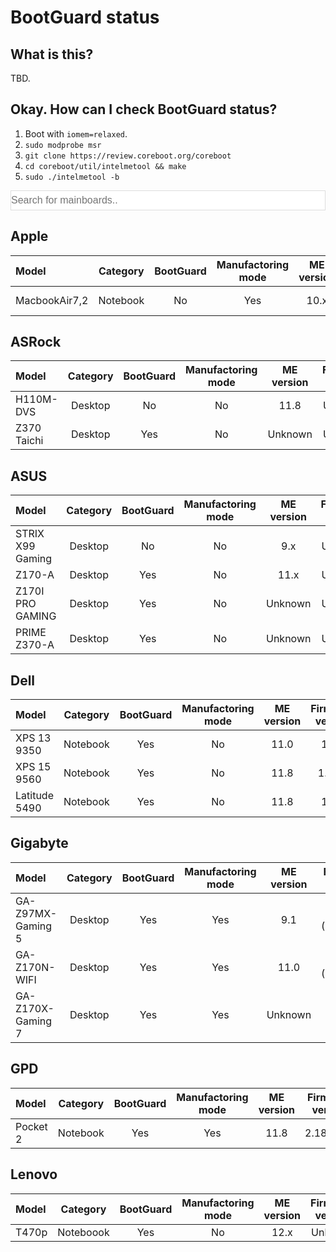 # BootGuard status
## What is this?
TBD.

## Okay. How can I check BootGuard status?
1. Boot with `iomem=relaxed`.
2. `sudo modprobe msr`
3. `git clone https://review.coreboot.org/coreboot`
4. `cd coreboot/util/intelmetool && make`
5. `sudo ./intelmetool -b`

<input type="text" id="search" onkeyup="search()" style="width: 100%; font-size: 16px; padding: 6px 0px; border: 1px solid #ddd;" placeholder="Search for mainboards..">

## Apple

| Model | Category | BootGuard | Manufactoring mode | ME version | Firmware version | coreboot support |
|:------|:--------:|:---------:|:------------------:|:----------:|:----------------:|:----------------:|
| MacbookAir7,2 | Notebook | No | Yes | 10.x | macOS 10.13.6 | No |

## ASRock

| Model | Category | BootGuard | Manufactoring mode | ME version | Firmware version | coreboot support |
|:------|:--------:|:---------:|:------------------:|:----------:|:----------------:|:----------------:|
| H110M-DVS | Desktop | No | No | 11.8 | Unknown | Yes |
| Z370 Taichi | Desktop | Yes | No | Unknown | Unknown | No |

## ASUS

| Model | Category | BootGuard | Manufactoring mode | ME version | Firmware version | coreboot support |
|:------|:--------:|:---------:|:------------------:|:----------:|:----------------:|:----------------:|
| STRIX X99 Gaming | Desktop | No | No | 9.x | Unknown | No |
| Z170-A | Desktop | Yes | No | 11.x | Unknown | No |
| Z170I PRO GAMING | Desktop | Yes | No | Unknown | Unknown | No |
| PRIME Z370-A | Desktop | Yes | No | Unknown | Unknown | No |

## Dell

| Model | Category | BootGuard | Manufactoring mode | ME version | Firmware version | coreboot support |
|:------|:--------:|:---------:|:------------------:|:----------:|:----------------:|:----------------:|
| XPS 13 9350 | Notebook | Yes | No | 11.0 | 1.2.3 | No |
| XPS 15 9560 | Notebook | Yes | No | 11.8 | 1.12.1 | No |
| Latitude 5490 | Notebook | Yes | No | 11.8 | 1.4.2 | No |

## Gigabyte

| Model | Category | BootGuard | Manufactoring mode | ME version | Firmware version | coreboot support |
|:------|:--------:|:---------:|:------------------:|:----------:|:----------------:|:----------------:|
| GA-Z97MX-Gaming 5 | Desktop | Yes | Yes | 9.1 | F4 (05/2014) | No |
| GA-Z170N-WIFI | Desktop | Yes | Yes | 11.0 | F6 (10/2015) | No |
| GA-Z170X-Gaming 7 | Desktop | Yes | Yes | Unknown | F8 | No |

## GPD

| Model | Category | BootGuard | Manufactoring mode | ME version | Firmware version | coreboot support |
|:------|:--------:|:---------:|:------------------:|:----------:|:----------------:|:----------------:|
| Pocket 2 | Notebook | Yes | Yes | 11.8 | 2.18.1263 | No |

## Lenovo

| Model | Category | BootGuard | Manufactoring mode | ME version | Firmware version | coreboot support |
|:------|:--------:|:---------:|:------------------:|:----------:|:----------------:|:----------------:|
| T470p | Noteboook | Yes | No | 12.x | Unknown | No |

